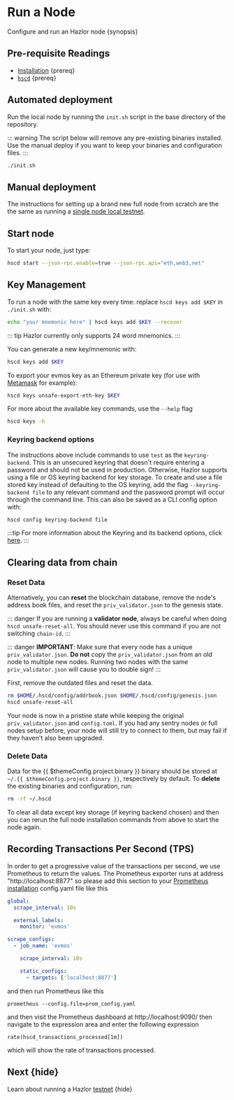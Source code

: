 <!--
order: 3
-->

# Run a Node

Configure and run an Hazlor node {synopsis}

## Pre-requisite Readings

- [Installation](./installation.md) {prereq}
- [`hscd`](./binary.md) {prereq}

## Automated deployment

Run the local node by running the `init.sh` script in the base directory of the repository.

::: warning
The script below will remove any pre-existing binaries installed. Use the manual deploy if you want
to keep your binaries and configuration files.
:::

```bash
./init.sh
```

## Manual deployment

The instructions for setting up a brand new full node from scratch are the the same as running a
[single node local testnet](./../guides/localnet/single_node.md#manual-localnet).

## Start node

To start your node, just type:

```bash
hscd start --json-rpc.enable=true --json-rpc.api="eth,web3,net"
```

## Key Management

To run a node with the same key every time: replace `hscd keys add $KEY` in `./init.sh` with:

```bash
echo "your mnemonic here" | hscd keys add $KEY --recover
```

::: tip
Hazlor currently only supports 24 word mnemonics.
:::

You can generate a new key/mnemonic with:

```bash
hscd keys add $KEY
```

To export your evmos key as an Ethereum private key (for use with [Metamask](./../guides/keys-wallets/metamask) for example):

```bash
hscd keys unsafe-export-eth-key $KEY
```

For more about the available key commands, use the `--help` flag

```bash
hscd keys -h
```

### Keyring backend options

The instructions above include commands to use `test` as the `keyring-backend`. This is an unsecured
keyring that doesn't require entering a password and should not be used in production. Otherwise,
Hazlor supports using a file or OS keyring backend for key storage. To create and use a file
stored key instead of defaulting to the OS keyring, add the flag `--keyring-backend file` to any
relevant command and the password prompt will occur through the command line. This can also be saved
as a CLI config option with:

```bash
hscd config keyring-backend file
```

:::tip
For more information about the Keyring and its backend options, click [here](./../guides/keys-wallets/keyring).
:::

## Clearing data from chain

### Reset Data

Alternatively, you can **reset** the blockchain database, remove the node's address book files, and reset the `priv_validator.json` to the genesis state.

::: danger
If you are running a **validator node**, always be careful when doing `hscd unsafe-reset-all`. You should never use this command if you are not switching `chain-id`.
:::

::: danger
**IMPORTANT**: Make sure that every node has a unique `priv_validator.json`. **Do not** copy the `priv_validator.json` from an old node to multiple new nodes. Running two nodes with the same `priv_validator.json` will cause you to double sign!
:::

First, remove the outdated files and reset the data.

```bash
rm $HOME/.hscd/config/addrbook.json $HOME/.hscd/config/genesis.json
hscd unsafe-reset-all
```

Your node is now in a pristine state while keeping the original `priv_validator.json` and `config.toml`. If you had any sentry nodes or full nodes setup before, your node will still try to connect to them, but may fail if they haven't also been upgraded.

### Delete Data

Data for the {{ $themeConfig.project.binary }} binary should be stored at `~/.{{ $themeConfig.project.binary }}`, respectively by default. To **delete** the existing binaries and configuration, run:

```bash
rm -rf ~/.hscd
```

To clear all data except key storage (if keyring backend chosen) and then you can rerun the full node installation commands from above to start the node again.

## Recording Transactions Per Second (TPS)
In order to get a progressive value of the transactions per second, we use Prometheus to return the values.
The Prometheus exporter runs at address "http://localhost:8877" so please add this section to your [Prometheus installation](https://opencensus.io/codelabs/prometheus/#1) config.yaml file like this
```yaml
global:
  scrape_interval: 10s

  external_labels:
    monitor: 'evmos'

scrape_configs:
  - job_name: 'evmos'

    scrape_interval: 10s

    static_configs:
      - targets: ['localhost:8877']
```

and then run Prometheus like this
```shell
prometheus --config.file=prom_config.yaml
```

and then visit the Prometheus dashboard at http://localhost:9090/ then navigate to the expression area and enter the following expression

```shell
rate(hscd_transactions_processed[1m])
```

which will show the rate of transactions processed.

## Next {hide}

Learn about running a Hazlor [testnet](./testnet.md) {hide}
